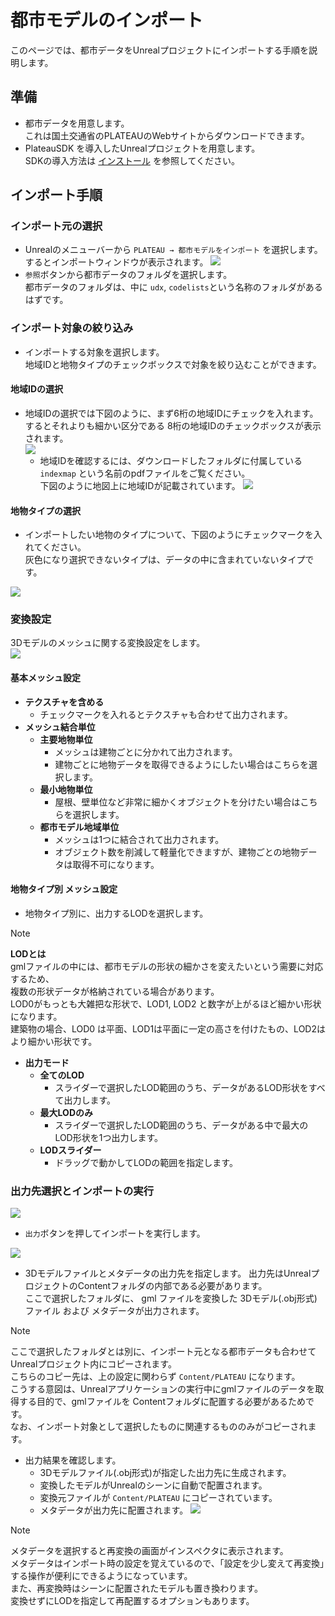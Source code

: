 # 都市モデルのインポート

このページでは、都市データをUnrealプロジェクトにインポートする手順を説明します。

## 準備
- 都市データを用意します。   
  これは国土交通省のPLATEAUのWebサイトからダウンロードできます。  
- PlateauSDK を導入したUnrealプロジェクトを用意します。  
  SDKの導入方法は [インストール](Installation.md) を参照してください。

## インポート手順
### インポート元の選択
- Unrealのメニューバーから ```PLATEAU → 都市モデルをインポート``` を選択します。   
  するとインポートウィンドウが表示されます。
![](../resources/manual/importCityModels/importWindowInitial.png)
- ```参照```ボタンから都市データのフォルダを選択します。   
  都市データのフォルダは、中に ```udx```, ```codelists```という名称のフォルダがあるはずです。

### インポート対象の絞り込み
- インポートする対象を選択します。  
  地域IDと地物タイプのチェックボックスで対象を絞り込むことができます。

#### 地域IDの選択
- 地域IDの選択では下図のように、まず6桁の地域IDにチェックを入れます。  
  するとそれよりも細かい区分である 8桁の地域IDのチェックボックスが表示されます。  
![](../resources/manual/importCityModels/importWindowAreaSelect.png)
  - 地域IDを確認するには、ダウンロードしたフォルダに付属している ```indexmap``` という名前のpdfファイルをご覧ください。  
  下図のように地図上に地域IDが記載されています。
    ![](../resources/manual/importCityModels/idmap.png)

#### 地物タイプの選択
- インポートしたい地物のタイプについて、下図のようにチェックマークを入れてください。  
  灰色になり選択できないタイプは、データの中に含まれていないタイプです。

![](../resources/manual/importCityModels/importWindowGmlTypeSelect.png)

### 変換設定
3Dモデルのメッシュに関する変換設定をします。  
![](../resources/manual/importCityModels/importWindowConvertOption.png)

#### 基本メッシュ設定
 
- **テクスチャを含める**
  - チェックマークを入れるとテクスチャも合わせて出力されます。 
- **メッシュ結合単位**
  - **主要地物単位**
    - メッシュは建物ごとに分かれて出力されます。
    - 建物ごとに地物データを取得できるようにしたい場合はこちらを選択します。
  - **最小地物単位**
    - 屋根、壁単位など非常に細かくオブジェクトを分けたい場合はこちらを選択します。  
  - **都市モデル地域単位**
    - メッシュは1つに結合されて出力されます。
    - オブジェクト数を削減して軽量化できますが、建物ごとの地物データは取得不可になります。

#### 地物タイプ別 メッシュ設定
- 地物タイプ別に、出力するLODを選択します。

>[!NOTE]
> **LODとは**  
> gmlファイルの中には、都市モデルの形状の細かさを変えたいという需要に対応するため、  
> 複数の形状データが格納されている場合があります。  
> LOD0がもっとも大雑把な形状で、LOD1, LOD2 と数字が上がるほど細かい形状になります。  
> 建築物の場合、LOD0 は平面、LOD1は平面に一定の高さを付けたもの、LOD2はより細かい形状です。

- **出力モード**
  - **全てのLOD**
    - スライダーで選択したLOD範囲のうち、データがあるLOD形状をすべて出力します。
  - **最大LODのみ**
    - スライダーで選択したLOD範囲のうち、データがある中で最大のLOD形状を1つ出力します。
  - **LODスライダー**
    - ドラッグで動かしてLODの範囲を指定します。
  
### 出力先選択とインポートの実行
![](../resources/manual/importCityModels/importWindowExport.png)

- ```出力```ボタンを押してインポートを実行します。

![](../resources/manual/importCityModels/importWindowExportSelect.png)

- 3Dモデルファイルとメタデータの出力先を指定します。
  出力先はUnrealプロジェクトのContentフォルダの内部である必要があります。  
  ここで選択したフォルダに、 gml ファイルを変換した 3Dモデル(.obj形式)ファイル および メタデータが出力されます。

>[!NOTE]
>   ここで選択したフォルダとは別に、インポート元となる都市データも合わせてUnrealプロジェクト内にコピーされます。  
>   こちらのコピー先は、上の設定に関わらず ```Content/PLATEAU``` になります。  
>   こうする意図は、Unrealアプリケーションの実行中にgmlファイルのデータを取得する目的で、gmlファイルを Contentフォルダに配置する必要があるためです。  
>   なお、インポート対象として選択したものに関連するもののみがコピーされます。

- 出力結果を確認します。
   - 3Dモデルファイル(.obj形式)が指定した出力先に生成されます。
   - 変換したモデルがUnrealのシーンに自動で配置されます。
   - 変換元ファイルが ```Content/PLATEAU``` にコピーされています。
   - メタデータが出力先に配置されます。
![](../resources/manual/importCityModels/exported.png)

>[!NOTE]
> メタデータを選択すると再変換の画面がインスペクタに表示されます。  
> メタデータはインポート時の設定を覚えているので、「設定を少し変えて再変換」する操作が便利にできるようになっています。  
> また、再変換時はシーンに配置されたモデルも置き換わります。  
> 変換せずにLODを指定して再配置するオプションもあります。